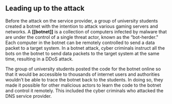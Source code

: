 ## Leading up to the attack

Before the attack on the service provider, a group of university students created a botnet with the intention to attack various gaming servers and networks. A **[[botnet]]** is a collection of computers infected by malware that are under the control of a single threat actor, known as the “bot-herder." Each computer in the botnet can be remotely controlled to send a data packet to a target system. In a botnet attack, cyber criminals instruct all the bots on the botnet to send data packets to the target system at the same time, resulting in a DDoS attack.

The group of university students posted the code for the botnet online so that it would be accessible to thousands of internet users and authorities wouldn’t be able to trace the botnet back to the students. In doing so, they made it possible for other malicious actors to learn the code to the botnet and control it remotely. This included the cyber criminals who attacked the DNS service provider.